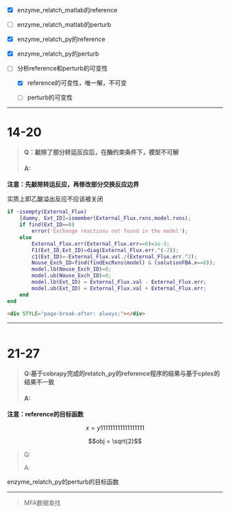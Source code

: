 * [x] enzyme\_relatch\_matlab的reference
* [ ] enzyme\_relatch\_matlab的perturb
* [x] enzyme\_relatch\_py的reference
* [x] enzyme\_relatch\_py的perturb
* [ ] 分析reference和perturb的可变性

  * [x] reference的可变性，唯一解，不可变

  * [ ] perturb的可变性

---

# 14-20

> #### Q：敲除了部分转运反应后，在酶约束条件下，模型不可解
>
> #### A:

**注意：先敲除转运反应，再修改部分交换反应边界**

实质上即乙酸溢出反应不应该被关闭

```MATLAB
if ~isempty(External_Flux)
    [dummy, Ext_ID]=ismember(External_Flux.rxns,model.rxns);
    if find(Ext_ID==0)
        error('Exchange reactions not found in the model');
    else
        External_Flux.err(External_Flux.err==0)=1e-3;
        F1(Ext_ID,Ext_ID)=diag(External_Flux.err.^(-2));
        c1(Ext_ID)=-External_Flux.val./(External_Flux.err.^2);
        Nouse_Exch_ID=find(findExcRxns(model) & (solutionFBA.x==0));
        model.lb(Nouse_Exch_ID)=0;
        model.ub(Nouse_Exch_ID)=0;
        model.lb(Ext_ID) = External_Flux.val - External_Flux.err;
        model.ub(Ext_ID) = External_Flux.val + External_Flux.err;
    end
end
```

```markdown
<div STYLE="page-break-after: always;"></div>
```

---

```markdown

```

# 21-27

> #### Q:基于cobrapy完成的relatch\_py的reference程序的结果与基于cplex的结果不一致
>
> #### A:

**注意：reference的目标函数**


$$
x = y111111111111111111
$$


$$obj = \sqrt{2}$$

> Q:
>
> A:

enzyme\_relatch\_py的perturb的目标函数

---

> MFA数据查找








